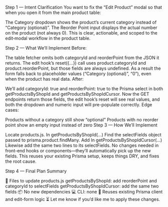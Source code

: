 Step 1 — Intent Clarification
You want to fix the “Edit Product” modal so that when you open it from the main product table:

The Category dropdown shows the product’s current category instead of “Category (optional)”.
The Reorder Point input displays the actual number on the product (not always 0).
This is clear, actionable, and scoped to the edit‐modal workflow in the product table.

Step 2 — What We’ll Implement
Before:

The table fetcher omits both categoryId and reorderPoint from the JSON it returns.
The edit hook’s reset({...}) call uses product.categoryId and product.reorderPoint, but those fields are always undefined.
As a result the form falls back to placeholder values (“Category (optional)”, “0”), even when the product has real data.
After:

We’ll add categoryId: true and reorderPoint: true to the Prisma select in both getProductsByShopId and getProductsByShopIdCursor.
Now the GET endpoints return those fields, the edit hook’s reset will see real values, and both the dropdown and numeric input will pre-populate correctly.
Edge cases:

Products without a category still show “optional”
Products with no reorder point show an empty input instead of zero
Step 3 — How We’ll Implement

Locate products.js.
In getProductsByShopId(...)
Find the selectFields object passed to prisma.product.findMany.
Add
In getProductsByShopIdCursor(...)
Likewise add the same two lines to its selectFields.
No changes needed in front-end hooks or components—they’ll automatically pick up the new fields.
This reuses your existing Prisma setup, keeps things DRY, and fixes the root cause.

Step 4 — Final Plan Summary

📁 Files to update
products.js
getProductsByShopId: add reorderPoint and categoryId to selectFields
getProductsByShopIdCursor: add the same two fields
📦 No new dependencies
💻 CLI: none
🔄 Reuses existing Prisma client and edit-form logic
⏳ Let me know if you’d like me to apply these changes.

